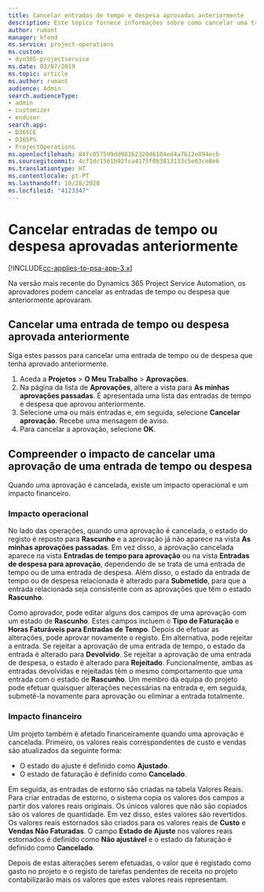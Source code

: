 ```yaml
---
title: Cancelar entradas de tempo e despesa aprovadas anteriormente
description: Este tópico fornece informações sobre como cancelar uma transação de tempo e despesa aprovada do projeto.
author: rumant
manager: kfend
ms.service: project-operations
ms.custom:
- dyn365-projectservice
ms.date: 03/07/2019
ms.topic: article
ms.author: rumant
audience: Admin
search.audienceType:
- admin
- customizer
- enduser
search.app:
- D365CE
- D365PS
- ProjectOperations
ms.openlocfilehash: 84fc057599dd98162320d6104ed4a7612e894ecb
ms.sourcegitcommit: 4cf1dc1561b92fca4175f0b3813133c5e63ce8e6
ms.translationtype: HT
ms.contentlocale: pt-PT
ms.lasthandoff: 10/28/2020
ms.locfileid: "4123347"
---
```

# <a name="cancel-previously-approved-time-or-expense-entries"></a>Cancelar entradas de tempo ou despesa aprovadas anteriormente

[!INCLUDE[cc-applies-to-psa-app-3.x](../includes/cc-applies-to-psa-app-3x.md)]

Na versão mais recente do Dynamics 365 Project Service Automation, os aprovadores podem cancelar as entradas de tempo ou despesa que anteriormente aprovaram.

## <a name="cancel-a-previously-approved-time-or-expense-entry"></a>Cancelar uma entrada de tempo ou despesa aprovada anteriormente

Siga estes passos para cancelar uma entrada de tempo ou de despesa que tenha aprovado anteriormente.

1. Aceda a **Projetos** \> **O Meu Trabalho** \> **Aprovações**.
2. Na página da lista de **Aprovações**, altere a vista para **As minhas aprovações passadas**. É apresentada uma lista das entradas de tempo e despesa que aprovou anteriormente.
3. Selecione uma ou mais entradas e, em seguida, selecione **Cancelar aprovação**. Recebe uma mensagem de aviso.
4. Para cancelar a aprovação, selecione **OK**.

## <a name="understand-the-impact-of-canceling-a-time-or-expense-entry-approval"></a>Compreender o impacto de cancelar uma aprovação de uma entrada de tempo ou despesa

Quando uma aprovação é cancelada, existe um impacto operacional e um impacto financeiro.

### <a name="operational-impact"></a>Impacto operacional

No lado das operações, quando uma aprovação é cancelada, o estado do registo é reposto para **Rascunho** e a aprovação já não aparece na vista **As minhas aprovações passadas**. Em vez disso, a aprovação cancelada aparece na vista **Entradas de tempo para aprovação** ou na vista **Entradas de despesa para aprovação**, dependendo de se trata de uma entrada de tempo ou de uma entrada de despesa. Além disso, o estado da entrada de tempo ou de despesa relacionada é alterado para **Submetido**, para que a entrada relacionada seja consistente com as aprovações que têm o estado **Rascunho**.

Como aprovador, pode editar alguns dos campos de uma aprovação com um estado de **Rascunho**. Estes campos incluem o **Tipo de Faturação** e **Horas Faturáveis para Entradas de Tempo**. Depois de efetuar as alterações, pode aprovar novamente o registo. Em alternativa, pode rejeitar a entrada. Se rejeitar a aprovação de uma entrada de tempo, o estado da entrada é alterado para **Devolvido**. Se rejeitar a aprovação de uma entrada de despesa, o estado é alterado para **Rejeitado**. Funcionalmente, ambas as entradas devolvidas e rejeitadas têm o mesmo comportamento que uma entrada com o estado de **Rascunho**. Um membro da equipa do projeto pode efetuar quaisquer alterações necessárias na entrada e, em seguida, submetê-la novamente para aprovação ou eliminar a entrada totalmente.

### <a name="financial-impact"></a>Impacto financeiro

Um projeto também é afetado financeiramente quando uma aprovação é cancelada. Primeiro, os valores reais correspondentes de custo e vendas são atualizados da seguinte forma:

- O estado do ajuste é definido como **Ajustado**.
- O estado de faturação é definido como **Cancelado**.

Em seguida, as entradas de estorno são criadas na tabela Valores Reais. Para criar entradas de estorno, o sistema copia os valores dos campos a partir dos valores reais originais. Os únicos valores que não são copiados são os valores de quantidade. Em vez disso, estes valores são revertidos. Os valores reais estornados são criados para os valores reais de **Custo** e **Vendas Não Faturadas**. O campo **Estado de Ajuste** nos valores reais estornados é definido como **Não ajustável** e o estado da faturação é definido como **Cancelado**.

Depois de estas alterações serem efetuadas, o valor que é registado como gasto no projeto e o registo de tarefas pendentes de receita no projeto contabilizarão mais os valores que estes valores reais representam.
